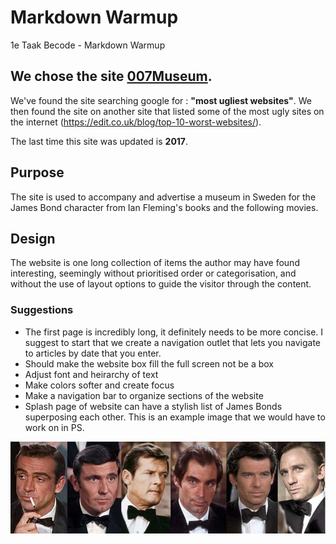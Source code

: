 
# Markdown Warmup
1e Taak Becode - Markdown Warmup


## We chose the site [007Museum](007museum.com).

We've found the site searching google for : **"most ugliest websites"**. We then found the site on another site that listed 
some of the most ugly sites on the internet (https://edit.co.uk/blog/top-10-worst-websites/). 

The last time this site was updated is **2017**. 

## Purpose
The site is used to accompany and advertise a museum in Sweden for the James Bond character from Ian Fleming's books and the following movies.

## Design
The website is one long collection of items the author may have found interesting, seemingly without prioritised order or categorisation, and without the use of layout options to guide the visitor through the content.

### Suggestions

* The first page is incredibly long, it definitely needs to be more concise. I suggest to start that we create a navigation outlet that lets you navigate to articles by date that you enter.
* Should make the website box fill the full screen not be a box
* Adjust font and heirarchy of text
* Make colors softer and create focus
* Make a navigation bar to organize sections of the website
* Splash page of website can have a stylish list of James Bonds superposing each other. This is an example image that we would have to work on in PS.

![alt text](jbimg/bonds.jpg)
